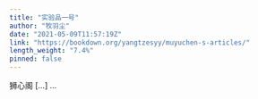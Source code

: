 ```yaml
---
title: "实验品一号"
author: "牧羽尘"
date: "2021-05-09T11:57:19Z"
link: "https://bookdown.org/yangtzesyy/muyuchen-s-articles/"
length_weight: "7.4%"
pinned: false
---
```


狮心阁 [...] ...

